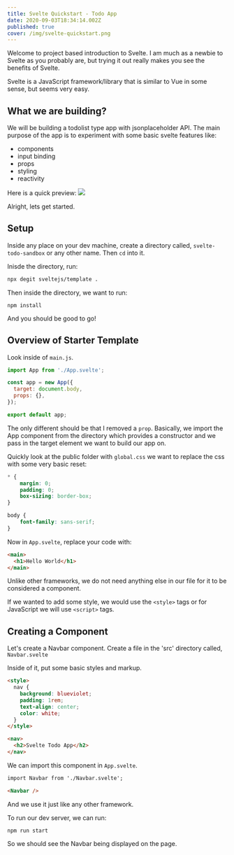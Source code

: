 ```yaml
---
title: Svelte Quickstart - Todo App
date: 2020-09-03T18:34:14.002Z
published: true
cover: /img/svelte-quickstart.png
---
```

Welcome to project based introduction to Svelte. I am much as a newbie to Svelte as you probably are, but trying it out really makes you see the benefits of Svelte. 

Svelte is a JavaScript framework/library that is similar to Vue in some sense, but seems very easy. 

## What we are building?
We will be building a todolist type app with jsonplaceholder API. The main purpose of the app is to experiment with some basic svelte features like:
- components
- input binding
- props
- styling
- reactivity 

Here is a quick preview:
![](https://i.imgur.com/eS1rPh4.png)

Alright, lets get started.

## Setup
Inside any place on your dev machine, create a directory called, `svelte-todo-sandbox` or any other name. Then `cd` into it.

Inisde the directory, run:
```sh
npx degit sveltejs/template .
```

Then inside the directory, we want to run:
```
npm install
```

And you should be good to go! 

## Overview of Starter Template
Look inside of `main.js`. 

```js
import App from './App.svelte';

const app = new App({
  target: document.body,
  props: {},
});

export default app;
```

The only different should be that I removed a `prop`. Basically, we import the App component from the directory which provides a constructor and we pass in the target element we want to build our app on.

Quickly look at the public folder with `global.css` we want to replace the css with some very basic reset:
```css
* {
	margin: 0;
	padding: 0;
	box-sizing: border-box;
}

body {
	font-family: sans-serif;
}
```

Now in `App.svelte`, replace your code with:

```html
<main>
  <h1>Hello World</h1>
</main>
```

Unlike other frameworks, we do not need anything else in our file for it to be considered a component. 

If we wanted to add some style, we would use the `<style>` tags or for JavaScript we will use `<script>` tags. 

## Creating a Component
Let's create a Navbar component. Create a file in the 'src' directory called, `Navbar.svelte`

Inside of it, put some basic styles and markup.
```html
<style>
  nav {
    background: blueviolet;
    padding: 1rem;
    text-align: center;
    color: white;
  }
</style>

<nav>
  <h2>Svelte Todo App</h2>
</nav>
```

We can import this component in `App.svelte`. 
```html
import Navbar from './Navbar.svelte';

<Navbar />
```

And we use it just like any other framework. 

To run our dev server, we can run:

```
npm run start
```

So we should see the Navbar being displayed on the page. 


